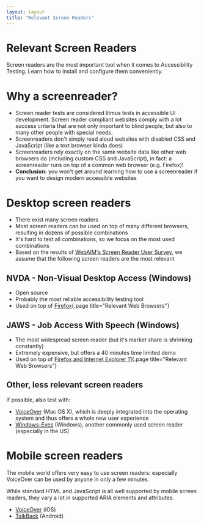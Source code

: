 ```yaml
---
layout: layout
title: "Relevant Screen Readers"
---
```


# Relevant Screen Readers

Screen readers are the most important tool when it comes to Accessibility Testing.
Learn how to install and configure them conveniently.

# Why a screenreader?

- Screen reader tests are considered litmus tests in accessible UI development. Screen reader compliant websites comply with a lot success criteria that are not only important to blind people, but also to many other people with special needs.
- Screenreaders don't simply read aloud websites with disabled CSS and JavaScript (like a text browser kinda does)
- Screenreaders rely exactly on the same website data like other web browsers do (including custom CSS and JavaScript), in fact: a screenreader runs on top of a common web browser (e.g. Firefox)!
- **Conclusion:** you won't get around learning how to use a screenreader if you want to design modern accessible websites

# Desktop screen readers

- There exist many screen readers
- Most screen readers can be used on top of many different browsers, resulting in dozens of possible combinations
- It's hard to test all combinations, so we focus on the most used combinations
- Based on the results of [WebAIM's Screen Reader User Survey](http://webaim.org/projects/screenreadersurvey6/), we assume that the following screen readers are the most relevant

## NVDA - Non-Visual Desktop Access (Windows)

- Open source
- Probably the most reliable accessibility testing tool
- Used on top of [Firefox](/environment-needed-for-developing-accessible-websites/relevant-web-browsers){.page title="Relevant Web Browsers"}

## JAWS - Job Access With Speech (Windows)

- The most widespread screen reader (but it's market share is shrinking constantly)
- Extremely expensive, but offers a 40 minutes time limited demo
- Used on top of [Firefox and Internet Explorer 11](/environment-needed-for-developing-accessible-websites/relevant-web-browsers){.page title="Relevant Web Browsers"}

## Other, less relevant screen readers

If possible, also test with:

- [VoiceOver](https://en.wikipedia.org/wiki/VoiceOver#OS_X) (Mac OS X), which is deeply integrated into the operating system and thus offers a whole new user experience
- [Windows-Eyes](https://en.wikipedia.org/wiki/Window-Eyes) (Windows), another commonly used screen reader (especially in the US)

# Mobile screen readers

The mobile world offers very easy to use screen readers: especially VoiceOver can be used by anyone in only a few minutes.

While standard HTML and JavaScript is all well supported by mobile screen readers, they vary a lot in supported ARIA elements and attributes.

- [VoiceOver](https://en.wikipedia.org/wiki/VoiceOver#iOS) (iOS)
- [TalkBack](http://www.androidcentral.com/what-google-talk-back) (Android)